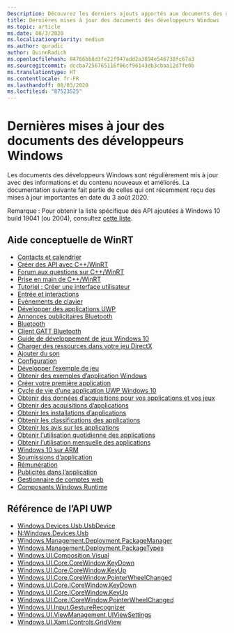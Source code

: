 ```yaml
---
Description: Découvrez les derniers ajouts apportés aux documents des développeurs Windows.
title: Dernières mises à jour des documents des développeurs Windows
ms.topic: article
ms.date: 08/3/2020
ms.localizationpriority: medium
ms.author: quradic
author: QuinnRadich
ms.openlocfilehash: 84766bb8d3fe22f947add2a3694e546738fc67a3
ms.sourcegitcommit: dccba7256765116f06cf96143eb3cbaa12d7fe0b
ms.translationtype: HT
ms.contentlocale: fr-FR
ms.lasthandoff: 08/03/2020
ms.locfileid: "87523525"
---
```

# <a name="latest-updates-to-the-windows-developer-docs"></a>Dernières mises à jour des documents des développeurs Windows

Les documents des développeurs Windows sont régulièrement mis à jour avec des informations et du contenu nouveaux et améliorés. La documentation suivante fait partie de celles qui ont récemment reçu des mises à jour importantes en date du 3 août 2020.

Remarque : Pour obtenir la liste spécifique des API ajoutées à Windows 10 build 19041 (ou 2004), consultez [cette liste](https://docs.microsoft.com/windows/uwp/whats-new/windows-10-build-19041-api-diff).

## <a name="winrt-conceptual"></a>Aide conceptuelle de WinRT
<ul>
<li><a href="https://docs.microsoft.com/windows/uwp/contacts-and-calendar/index">Contacts et calendrier</a></li>
<li><a href="https://docs.microsoft.com/windows/uwp/cpp-and-winrt-apis/author-apis">Créer des API avec C++/WinRT</a></li>
<li><a href="https://docs.microsoft.com/windows/uwp/cpp-and-winrt-apis/faq">Forum aux questions sur C++/WinRT</a></li>
<li><a href="https://docs.microsoft.com/windows/uwp/cpp-and-winrt-apis/get-started">Prise en main de C++/WinRT</a></li>
<li><a href="https://docs.microsoft.com/windows/uwp/design/basics/xaml-basics-ui">Tutoriel : Créer une interface utilisateur</a></li>
<li><a href="https://docs.microsoft.com/windows/uwp/design/input/index">Entrée et interactions</a></li>
<li><a href="https://docs.microsoft.com/windows/uwp/design/input/keyboard-events">Événements de clavier</a></li>
<li><a href="https://docs.microsoft.com/windows/uwp/develop/index">Développer des applications UWP</a></li>
<li><a href="https://docs.microsoft.com/windows/uwp/devices-sensors/ble-beacon">Annonces publicitaires Bluetooth</a></li>
<li><a href="https://docs.microsoft.com/windows/uwp/devices-sensors/bluetooth">Bluetooth</a></li>
<li><a href="https://docs.microsoft.com/windows/uwp/devices-sensors/gatt-client">Client GATT Bluetooth</a></li>
<li><a href="https://docs.microsoft.com/windows/uwp/gaming/e2e">Guide de développement de jeux Windows 10</a></li>
<li><a href="https://docs.microsoft.com/windows/uwp/gaming/load-a-game-asset">Charger des ressources dans votre jeu DirectX</a></li>
<li><a href="https://docs.microsoft.com/windows/uwp/gaming/tutorial--adding-sound">Ajouter du son</a></li>
<li><a href="https://docs.microsoft.com/windows/uwp/gaming/tutorial-game-rendering">Configuration</a></li>
<li><a href="https://docs.microsoft.com/windows/uwp/gaming/tutorial-resources">Développer l’exemple de jeu</a></li>
<li><a href="https://docs.microsoft.com/windows/uwp/get-started/get-app-samples">Obtenir des exemples d’application Windows</a></li>
<li><a href="https://docs.microsoft.com/windows/uwp/get-started/your-first-app">Créer votre première application</a></li>
<li><a href="https://docs.microsoft.com/windows/uwp/launch-resume/app-lifecycle">Cycle de vie d’une application UWP Windows 10</a></li>
<li><a href="https://docs.microsoft.com/windows/uwp/monetize/acquisitions-data">Obtenir des données d’acquisitions pour vos applications et vos jeux</a></li>
<li><a href="https://docs.microsoft.com/windows/uwp/monetize/get-app-acquisitions">Obtenir des acquisitions d’applications</a></li>
<li><a href="https://docs.microsoft.com/windows/uwp/monetize/get-app-installs">Obtenir les installations d’applications</a></li>
<li><a href="https://docs.microsoft.com/windows/uwp/monetize/get-app-ratings">Obtenir les classifications des applications</a></li>
<li><a href="https://docs.microsoft.com/windows/uwp/monetize/get-app-reviews">Obtenir les avis sur les applications</a></li>
<li><a href="https://docs.microsoft.com/windows/uwp/monetize/get-app-usage-daily">Obtenir l’utilisation quotidienne des applications</a></li>
<li><a href="https://docs.microsoft.com/windows/uwp/monetize/get-app-usage-monthly">Obtenir l’utilisation mensuelle des applications</a></li>
<li><a href="https://docs.microsoft.com/windows/uwp/porting/apps-on-arm">Windows 10 sur ARM</a></li>
<li><a href="https://docs.microsoft.com/windows/uwp/publish/app-submissions">Soumissions d’application</a></li>
<li><a href="https://docs.microsoft.com/windows/uwp/publish/getting-paid-apps">Rémunération</a></li>
<li><a href="https://docs.microsoft.com/windows/uwp/publish/in-app-ads">Publicités dans l’application</a></li>
<li><a href="https://docs.microsoft.com/windows/uwp/security/web-account-manager">Gestionnaire de comptes web</a></li>
<li><a href="https://docs.microsoft.com/windows/uwp/winrt-components/index">Composants Windows Runtime</a></li>
</ul>

## <a name="uwp-api-reference"></a>Référence de l’API UWP
<ul>
<li><a href="https://docs.microsoft.com/uwp/api/windows.devices.usb.usbdevice">Windows.Devices.Usb.UsbDevice</a></li>
<li><a href="https://docs.microsoft.com/uwp/api/windows.devices.usb.windows.devices.usb">N:Windows.Devices.Usb</a></li>
<li><a href="https://docs.microsoft.com/uwp/api/windows.management.deployment.packagemanager">Windows.Management.Deployment.PackageManager</a></li>
<li><a href="https://docs.microsoft.com/uwp/api/windows.management.deployment.packagetypes">Windows.Management.Deployment.PackageTypes</a></li>
<li><a href="https://docs.microsoft.com/uwp/api/windows.ui.composition.visual">Windows.UI.Composition.Visual</a></li>
<li><a href="https://docs.microsoft.com/uwp/api/windows.ui.core.corewindow.keydown">Windows.UI.Core.CoreWindow.KeyDown</a></li>
<li><a href="https://docs.microsoft.com/uwp/api/windows.ui.core.corewindow.keyup">Windows.UI.Core.CoreWindow.KeyUp</a></li>
<li><a href="https://docs.microsoft.com/uwp/api/windows.ui.core.corewindow.pointerwheelchanged">Windows.UI.Core.CoreWindow.PointerWheelChanged</a></li>
<li><a href="https://docs.microsoft.com/uwp/api/windows.ui.core.icorewindow.keydown">Windows.UI.Core.ICoreWindow.KeyDown</a></li>
<li><a href="https://docs.microsoft.com/uwp/api/windows.ui.core.icorewindow.keyup">Windows.UI.Core.ICoreWindow.KeyUp</a></li>
<li><a href="https://docs.microsoft.com/uwp/api/windows.ui.core.icorewindow.pointerwheelchanged">Windows.UI.Core.ICoreWindow.PointerWheelChanged</a></li>
<li><a href="https://docs.microsoft.com/uwp/api/windows.ui.input.gesturerecognizer">Windows.UI.Input.GestureRecognizer</a></li>
<li><a href="https://docs.microsoft.com/uwp/api/windows.ui.viewmanagement.uiviewsettings">Windows.UI.ViewManagement.UIViewSettings</a></li>
<li><a href="https://docs.microsoft.com/uwp/api/windows.ui.xaml.controls.gridview">Windows.UI.Xaml.Controls.GridView</a></li>
</ul>
